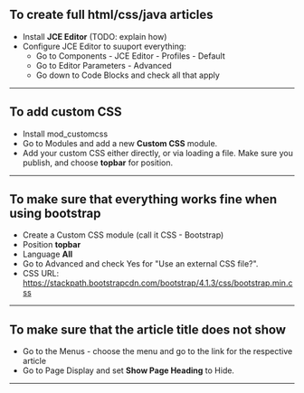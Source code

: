 ## To create full html/css/java articles
- Install **JCE Editor** (TODO: explain how)
- Configure JCE Editor to suuport everything:
    - Go to Components - JCE Editor - Profiles - Default
    - Go to Editor Parameters - Advanced
    - Go down to Code Blocks and check all that apply
---
## To add custom CSS
- Install mod_customcss
- Go to Modules and add a new **Custom CSS** module.
- Add your custom CSS either directly, or via loading a file. Make sure you publish, and choose **topbar** for position.
---
## To make sure that everything works fine when using bootstrap
- Create a Custom CSS module (call it CSS - Bootstrap)
- Position **topbar**
- Language **All**
- Go to Advanced and check Yes for "Use an external CSS file?".
- CSS URL: https://stackpath.bootstrapcdn.com/bootstrap/4.1.3/css/bootstrap.min.css
---
## To make sure that the article title does not show
- Go to the Menus - choose the menu and go to the link for the respective article
- Go to Page Display and set **Show Page Heading** to Hide.
---